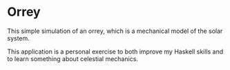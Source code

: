 # Orrey

This simple simulation of an orrey, which is a mechanical model of the solar system. 

This application is a personal exercise to both improve my Haskell skills
and to learn something about celestial mechanics.
